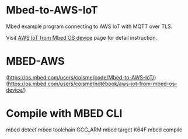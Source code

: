 # Mbed-to-AWS-IoT
Mbed example program connecting to AWS IoT with MQTT over TLS.

Visit [AWS IoT from Mbed OS device](https://os.mbed.com/users/coisme/notebook/aws-iot-from-mbed-os-device/) page for detail instruction.

# MBED-AWS
(https://os.mbed.com/users/coisme/code/Mbed-to-AWS-IoT/)
(https://os.mbed.com/users/coisme/notebook/aws-iot-from-mbed-os-device/)

# Compile with MBED CLI
mbed detect
mbed toolchain GCC_ARM
mbed target K64F
mbed compile

